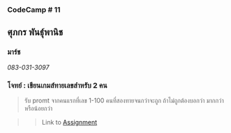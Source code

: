 ### CodeCamp # 11  

## **ศุภกร พันธุ์พานิช**  
### มาร์ช
*083-031-3097*  

### โจทย์ : เขียนเกมส์ทายเลขสำหรับ 2 คน
> รับ promt จากคนแรกที่เลข 1-100
>คนที่สองทายจนกว่าจะถูก ถ้าไม่ถูกต้องบอกว่า มากกว่าหรือน้อยกว่า

>> Link to [Assignment]()
